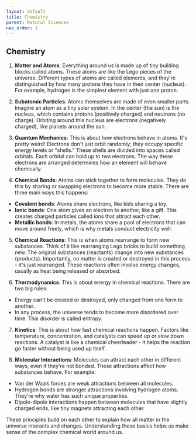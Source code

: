 ```yaml
---
layout: default
title: Chemistry
parent: Natural Sciences
nav_order: 1
---
```


## Chemistry

1. **Matter and Atoms**: Everything around us is made up of tiny building blocks called atoms. These atoms are like the Lego pieces of the universe. Different types of atoms are called elements, and they're distinguished by how many protons they have in their center (nucleus). For example, hydrogen is the simplest element with just one proton.

2. **Subatomic Particles**: Atoms themselves are made of even smaller parts. Imagine an atom as a tiny solar system. In the center (the sun) is the nucleus, which contains protons (positively charged) and neutrons (no charge). Orbiting around this nucleus are electrons (negatively charged), like planets around the sun.

3. **Quantum Mechanics**: This is about how electrons behave in atoms. It's pretty weird! Electrons don't just orbit randomly; they occupy specific energy levels or "shells." These shells are divided into spaces called orbitals. Each orbital can hold up to two electrons. The way these electrons are arranged determines how an element will behave chemically.

4. **Chemical Bonds**: Atoms can stick together to form molecules. They do this by sharing or swapping electrons to become more stable. There are three main ways this happens:
* **Covalent bonds**: Atoms share electrons, like kids sharing a toy.
* **Ionic bonds**: One atom gives an electron to another, like a gift. This creates charged particles called ions that attract each other.
* **Metallic bonds**: In metals, the atoms share a pool of electrons that can move around freely, which is why metals conduct electricity well.

5. **Chemical Reactions**: This is when atoms rearrange to form new substances. Think of it like rearranging Lego bricks to build something new. The original substances (reactants) change into new substances (products). Importantly, no matter is created or destroyed in this process - it's just rearranged. These reactions often involve energy changes, usually as heat being released or absorbed.

6. **Thermodynamics**: This is about energy in chemical reactions. There are two big rules:
* Energy can't be created or destroyed, only changed from one form to another.
* In any process, the universe tends to become more disordered over time. This disorder is called entropy.

7. **Kinetics**: This is about how fast chemical reactions happen. Factors like temperature, concentration, and catalysts can speed up or slow down reactions. A catalyst is like a chemical cheerleader - it helps the reaction go faster without being used up itself.

8. **Molecular Interactions**: Molecules can attract each other in different ways, even if they're not bonded. These attractions affect how substances behave. For example:
* Van der Waals forces are weak attractions between all molecules.
* Hydrogen bonds are stronger attractions involving hydrogen atoms. They're why water has such unique properties.
* Dipole-dipole interactions happen between molecules that have slightly charged ends, like tiny magnets attracting each other.

These principles build on each other to explain how all matter in the universe interacts and changes. Understanding these basics helps us make sense of the complex chemical world around us.
